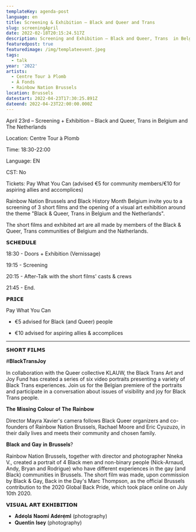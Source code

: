```yaml
---
templateKey: agenda-post
language: en
title: Screening & Exhibition – Black and Queer and Trans
slug: screeningApril
date: 2022-02-18T20:15:24.517Z
description: Screening and Exhibition – Black and Queer, Trans  in Belgium and The Netherlands
featuredpost: true
featuredimage: /img/templateevent.jpeg
tags:
  - talk
year: '2022'
artists:
  - Centre Tour à Plomb
  - À Fonds
  - Rainbow Nation Brussels
location: Brussels
datestart: 2022-04-23T17:30:25.891Z
dateend: 2022-04-23T22:00:00.000Z
---
```

April 23rd – Screening + Exhibition – Black and Queer, Trans  in Belgium and The Netherlands

Location: Centre Tour à Plomb

Time: 18:30-22:00

Language: EN

CST: No

Tickets: Pay What You Can (advised €5 for community members/€10 for aspiring allies and accomplices)


Rainbow Nation Brussels and Black History Month Belgium invite you to a screening of 3 short films and the opening of a visual art exhibition around the theme "Black & Queer, Trans in Belgium and the Netherlands".



The short films and exhibited art are all made by members of the Black & Queer, Trans communities of Belgium and the Natherlands.


𝗦𝗖𝗛𝗘𝗗𝗨𝗟𝗘

18:30 - Doors + Exhibition (Vernissage)

19:15 - Screening

20:15 - After-Talk with the short films' casts & crews

21:45 - End.


𝗣𝗥𝗜𝗖𝗘

Pay What You Can

- €5 advised for Black (and Queer) people

- €10 advised for aspiring allies & accomplices

____________________________

𝗦𝗛𝗢𝗥𝗧 𝗙𝗜𝗟𝗠𝗦

#𝐁𝐥𝐚𝐜𝐤𝐓𝐫𝐚𝐧𝐬𝐉𝐨𝐲

In collaboration with the Queer collective KLAUW, the Black Trans Art and Joy Fund has created a series of six video portraits presenting a variety of Black Trans experiences. Join us for the Belgian premiere of the portraits and participate in a conversation about issues of visibility and joy for Black Trans people.


𝐓𝐡𝐞 𝐌𝐢𝐬𝐬𝐢𝐧𝐠 𝐂𝐨𝐥𝐨𝐮𝐫 𝐨𝐟 𝐓𝐡𝐞 𝐑𝐚𝐢𝐧𝐛𝐨𝐰

Director Mayra Xavier's camera follows Black Queer organizers and co-founders of Rainbow Nation Brussels, Rachael Moore and Eric Cyuzuzo, in their daily lives and meets their community and chosen family.


𝐁𝐥𝐚𝐜𝐤 𝐚𝐧𝐝 𝐆𝐚𝐲 𝐢𝐧 𝐁𝐫𝐮𝐬𝐬𝐞𝐥𝐬?

Rainbow Nation Brussels, together with director and photographer Nneka V., created a portrait of 4 Black men and non-binary people (Nick-Arnaud, Andy, Bryan and Rodrigue) who have different experiences in the gay (and Black) communities in Brussels. The short film was made, upon commission by Black & Gay, Back in the Day's Marc Thompson, as the official Brussels contribution to the 2020 Global Back Pride, which took place online on July 10th 2020.



𝗩𝗜𝗦𝗨𝗔𝗟 𝗔𝗥𝗧 𝗘𝗫𝗛𝗜𝗕𝗜𝗧𝗜𝗢𝗡
- 𝐀𝐝𝐞́𝐨̣𝐥𝐚́ 𝐍𝐚𝐨𝐦𝐢 𝐀𝐝𝐞́𝐫𝐞̩̀𝐦𝐢́ (photography)
- 𝐐𝐮𝐞𝐧𝐭𝐢𝐧 𝐈𝐬𝐞𝐲 (photography)
